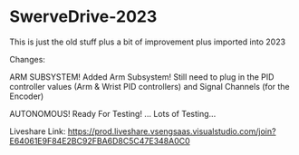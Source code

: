 # SwerveDrive-2023
This is just the old stuff plus a bit of improvement plus imported into 2023

Changes: 

ARM SUBSYSTEM!
Added Arm Subsystem! Still need to plug in the PID controller values (Arm & Wrist PID controllers) and Signal Channels (for the Encoder)

AUTONOMOUS! 
Ready For Testing! 
...
Lots of Testing...

Liveshare Link: 
https://prod.liveshare.vsengsaas.visualstudio.com/join?E64061E9F84E2BC92FBA6D8C5C47E348A0C0
